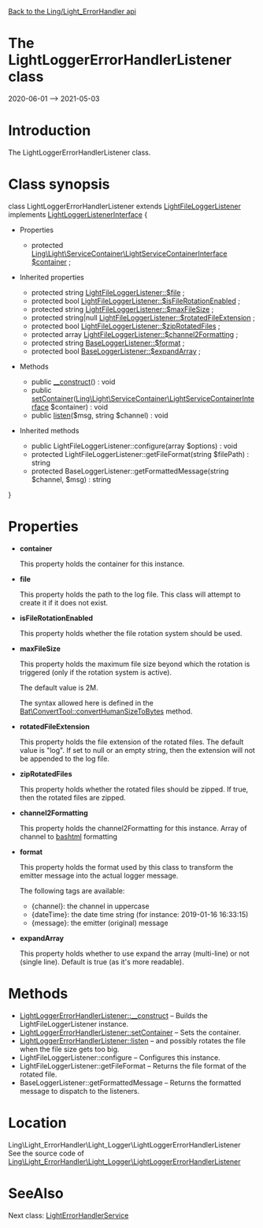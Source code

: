 [Back to the Ling/Light_ErrorHandler api](https://github.com/lingtalfi/Light_ErrorHandler/blob/master/doc/api/Ling/Light_ErrorHandler.md)



The LightLoggerErrorHandlerListener class
================
2020-06-01 --> 2021-05-03






Introduction
============

The LightLoggerErrorHandlerListener class.



Class synopsis
==============


class <span class="pl-k">LightLoggerErrorHandlerListener</span> extends [LightFileLoggerListener](https://github.com/lingtalfi/Light_Logger/blob/master/doc/api/Ling/Light_Logger/Listener/LightFileLoggerListener.md) implements [LightLoggerListenerInterface](https://github.com/lingtalfi/Light_Logger/blob/master/doc/api/Ling/Light_Logger/Listener/LightLoggerListenerInterface.md) {

- Properties
    - protected [Ling\Light\ServiceContainer\LightServiceContainerInterface](https://github.com/lingtalfi/Light/blob/master/doc/api/Ling/Light/ServiceContainer/LightServiceContainerInterface.md) [$container](#property-container) ;

- Inherited properties
    - protected string [LightFileLoggerListener::$file](#property-file) ;
    - protected bool [LightFileLoggerListener::$isFileRotationEnabled](#property-isFileRotationEnabled) ;
    - protected string [LightFileLoggerListener::$maxFileSize](#property-maxFileSize) ;
    - protected string|null [LightFileLoggerListener::$rotatedFileExtension](#property-rotatedFileExtension) ;
    - protected bool [LightFileLoggerListener::$zipRotatedFiles](#property-zipRotatedFiles) ;
    - protected array [LightFileLoggerListener::$channel2Formatting](#property-channel2Formatting) ;
    - protected string [BaseLoggerListener::$format](#property-format) ;
    - protected bool [BaseLoggerListener::$expandArray](#property-expandArray) ;

- Methods
    - public [__construct](https://github.com/lingtalfi/Light_ErrorHandler/blob/master/doc/api/Ling/Light_ErrorHandler/Light_Logger/LightLoggerErrorHandlerListener/__construct.md)() : void
    - public [setContainer](https://github.com/lingtalfi/Light_ErrorHandler/blob/master/doc/api/Ling/Light_ErrorHandler/Light_Logger/LightLoggerErrorHandlerListener/setContainer.md)([Ling\Light\ServiceContainer\LightServiceContainerInterface](https://github.com/lingtalfi/Light/blob/master/doc/api/Ling/Light/ServiceContainer/LightServiceContainerInterface.md) $container) : void
    - public [listen](https://github.com/lingtalfi/Light_ErrorHandler/blob/master/doc/api/Ling/Light_ErrorHandler/Light_Logger/LightLoggerErrorHandlerListener/listen.md)($msg, string $channel) : void

- Inherited methods
    - public LightFileLoggerListener::configure(array $options) : void
    - protected LightFileLoggerListener::getFileFormat(string $filePath) : string
    - protected BaseLoggerListener::getFormattedMessage(string $channel, $msg) : string

}




Properties
=============

- <span id="property-container"><b>container</b></span>

    This property holds the container for this instance.
    
    

- <span id="property-file"><b>file</b></span>

    This property holds the path to the log file.
    This class will attempt to create it if it does not exist.
    
    

- <span id="property-isFileRotationEnabled"><b>isFileRotationEnabled</b></span>

    This property holds whether the file rotation system should be used.
    
    

- <span id="property-maxFileSize"><b>maxFileSize</b></span>

    This property holds the maximum file size beyond which the rotation is triggered (only if the rotation
    system is active).
    
    The default value is 2M.
    
    The syntax allowed here is defined in the [Bat\ConvertTool::convertHumanSizeToBytes](https://github.com/lingtalfi/Bat/blob/master/ConvertTool.md#converthumansizetobytes) method.
    
    

- <span id="property-rotatedFileExtension"><b>rotatedFileExtension</b></span>

    This property holds the file extension of the rotated files.
             The default value is "log".
             If set to null or an empty string, then the extension will not be appended to the log file.
    
    

- <span id="property-zipRotatedFiles"><b>zipRotatedFiles</b></span>

    This property holds whether the rotated files should be zipped.
    If true, then the rotated files are zipped.
    
    

- <span id="property-channel2Formatting"><b>channel2Formatting</b></span>

    This property holds the channel2Formatting for this instance.
    Array of channel to [bashtml](https://github.com/lingtalfi/CliTools/blob/master/doc/pages/bashtml.md) formatting
    
    

- <span id="property-format"><b>format</b></span>

    This property holds the format used by this class to transform the emitter message into the actual logger message.
    
    
    The following tags are available:
    
    - {channel}: the channel in uppercase
    - {dateTime}: the date time string (for instance: 2019-01-16 16:33:15)
    - {message}: the emitter (original) message
    
    

- <span id="property-expandArray"><b>expandArray</b></span>

    This property holds whether to use expand the array (multi-line) or not (single line).
    Default is true (as it's more readable).
    
    



Methods
==============

- [LightLoggerErrorHandlerListener::__construct](https://github.com/lingtalfi/Light_ErrorHandler/blob/master/doc/api/Ling/Light_ErrorHandler/Light_Logger/LightLoggerErrorHandlerListener/__construct.md) &ndash; Builds the LightFileLoggerListener instance.
- [LightLoggerErrorHandlerListener::setContainer](https://github.com/lingtalfi/Light_ErrorHandler/blob/master/doc/api/Ling/Light_ErrorHandler/Light_Logger/LightLoggerErrorHandlerListener/setContainer.md) &ndash; Sets the container.
- [LightLoggerErrorHandlerListener::listen](https://github.com/lingtalfi/Light_ErrorHandler/blob/master/doc/api/Ling/Light_ErrorHandler/Light_Logger/LightLoggerErrorHandlerListener/listen.md) &ndash; and possibly rotates the file when the file size gets too big.
- LightFileLoggerListener::configure &ndash; Configures this instance.
- LightFileLoggerListener::getFileFormat &ndash; Returns the file format of the rotated file.
- BaseLoggerListener::getFormattedMessage &ndash; Returns the formatted message to dispatch to the listeners.





Location
=============
Ling\Light_ErrorHandler\Light_Logger\LightLoggerErrorHandlerListener<br>
See the source code of [Ling\Light_ErrorHandler\Light_Logger\LightLoggerErrorHandlerListener](https://github.com/lingtalfi/Light_ErrorHandler/blob/master/Light_Logger/LightLoggerErrorHandlerListener.php)



SeeAlso
==============
Next class: [LightErrorHandlerService](https://github.com/lingtalfi/Light_ErrorHandler/blob/master/doc/api/Ling/Light_ErrorHandler/Service/LightErrorHandlerService.md)<br>
